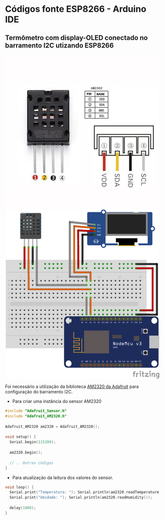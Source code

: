 # Códigos fonte ESP8266 - Arduino IDE

Termômetro com display-OLED conectado no barramento I2C utizando ESP8266
------
<p align="center">
  <img src="../../../Imagens/OKY3078-6.png">
  <img src="../../../Imagens/I2C-Display-Termometro.png" width="500" height="550">
</p>

Foi necessário a utilização da biblioteca [AM2320 da Adafruit](https://github.com/adafruit/Adafruit_AM2320 "Biblioteca sensor AM2320 para uso no ESP8266") para configuração do barramento I2C.

* Para criar uma instância do sensor AM2320
```c++
#include "Adafruit_Sensor.h"
#include "Adafruit_AM2320.h"

Adafruit_AM2320 am2320 = Adafruit_AM2320();

void setup() {
  Serial.begin(115200);
  
  am2320.begin();
  
  // .. Outros códigos
}

```
* Para atualização da leitura dos valores do sensor. 
```c++
void loop() {
  Serial.print("Temperatura: "); Serial.println(am2320.readTemperature());
  Serial.print("Umidade: "); Serial.println(am2320.readHumidity());

  delay(1000);
}
```
